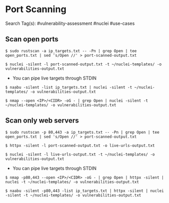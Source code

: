 # Port Scanning

Search Tag(s): #vulnerability-assessment #nuclei #use-cases

## Scan open ports

```
$ sudo rustscan -a ip_targets.txt -- -Pn | grep Open | tee open_ports.txt | sed 's/Open //' > port-scanned-output.txt

$ nuclei -silent -l port-scanned-output.txt -t ~/nuclei-templates/ -o vulnerabilities-output.txt
```

- You can pipe live targets through STDIN

```
$ naabu -silent -list ip_targets.txt | nuclei -silent -t ~/nuclei-templates/ -o vulnerabilities-output.txt

$ nmap --open <IP>/<CIDR> -oG - | grep Open | nuclei -silent -t ~/nuclei-templates/ -o vulnerabilities-output.txt
```

## Scan only web servers

```
$ sudo rustscan -p 80,443 -a ip_targets.txt -- -Pn | grep Open | tee open_ports.txt | sed 's/Open //' > port-scanned-output.txt

$ httpx -silent -l port-scanned-output.txt -o live-urls-output.txt

$ nuclei -silent -l live-urls-output.txt -t ~/nuclei-templates/ -o vulnerabilities-output.txt
```

- You can pipe live targets through STDIN

```
$ nmap -p80,443 --open <IP>/<CIDR> -oG - | grep Open | httpx -silent | nuclei -t ~/nuclei-templates/ -o vulnerabilities-output.txt

$ naabu -silent -p80,443 -list ip_targets.txt | httpx -silent | nuclei -silent -t ~/nuclei-templates/ -o vulnerabilities-output.txt
```